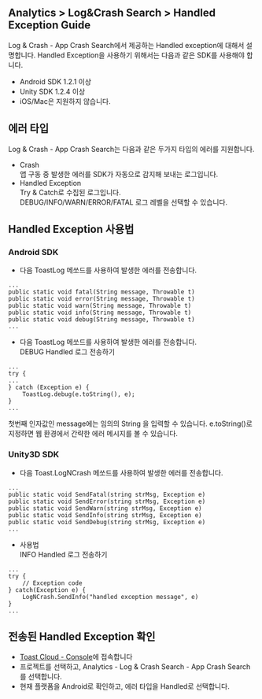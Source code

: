 ## Analytics > Log&Crash Search > Handled Exception Guide

Log & Crash - App Crash Search에서 제공하는 Handled exception에 대해서 설명합니다.
Handled Exception을 사용하기 위해서는 다음과 같은 SDK를 사용해야 합니다.

- Android SDK 1.2.1 이상
- Unity SDK 1.2.4 이상
- iOS/Mac은 지원하지 않습니다.

## 에러 타입

Log & Crash - App Crash Search는 다음과 같은 두가지 타입의 에러를 지원합니다.

- Crash  
	앱 구동 중 발생한 에러를 SDK가 자동으로 감지해 보내는 로그입니다.
- Handled Exception  
	Try & Catch로 수집된 로그입니다.  
	DEBUG/INFO/WARN/ERROR/FATAL 로그 레벨을 선택할 수 있습니다.  

## Handled Exception 사용법

### Android SDK

- 다음 ToastLog 메쏘드를 사용하여 발생한 에러를 전송합니다.

```
...
public static void fatal(String message, Throwable t)
public static void error(String message, Throwable t)
public static void warn(String message, Throwable t)
public static void info(String message, Throwable t)
public static void debug(String message, Throwable t)
...
```

- 다음 ToastLog 메쏘드를 사용하여 발생한 에러를 전송합니다.  
	DEBUG Handled 로그 전송하기

```
...
try {
...
} catch (Exception e) {
	ToastLog.debug(e.toString(), e);
}
...
```
첫번째 인자값인 message에는 임의의 String 을 입력할 수 있습니다. e.toString()로 지정하면 웹 환경에서 간략한 에러 메시지를 볼 수 있습니다.

### Unity3D SDK

- 다음 Toast.LogNCrash 메쏘드를 사용하여 발생한 에러를 전송합니다.

```
...
public static void SendFatal(string strMsg, Exception e)
public static void SendError(string strMsg, Exception e)
public static void SendWarn(string strMsg, Exception e)
public static void SendInfo(string strMsg, Exception e)
public static void SendDebug(string strMsg, Exception e)
...
```

- 사용법  
	INFO Handled 로그 전송하기

```
...
try {
	// Exception code
} catch(Exception e) {
	LogNCrash.SendInfo("handled exception message", e)
}
...
```

## 전송된 Handled Exception 확인

- [Toast Cloud - Console](https://console.cloud.toast.com)에 접속합니다
- 프로젝트를 선택하고, Analytics - Log & Crash Search - App Crash Search를 선택합니다.
- 현재 플랫폼을 Android로 확인하고, 에러 타입을 Handled로 선택합니다.

